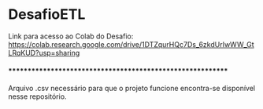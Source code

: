 ﻿# DesafioETL

Link para acesso ao Colab do Desafio:
https://colab.research.google.com/drive/1DTZqurHQc7Ds_6zkdUrIwWW_GtLRqKUD?usp=sharing

#### *********************************************************

Arquivo .csv necessário para que o projeto funcione encontra-se disponível nesse repositório.

